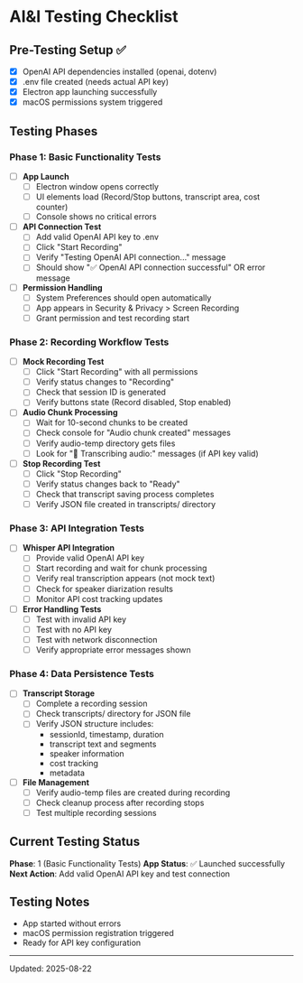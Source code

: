 # AI&I Testing Checklist

## Pre-Testing Setup ✅
- [x] OpenAI API dependencies installed (openai, dotenv)
- [x] .env file created (needs actual API key)
- [x] Electron app launching successfully
- [x] macOS permissions system triggered

## Testing Phases

### Phase 1: Basic Functionality Tests
- [ ] **App Launch**
  - [ ] Electron window opens correctly
  - [ ] UI elements load (Record/Stop buttons, transcript area, cost counter)
  - [ ] Console shows no critical errors

- [ ] **API Connection Test**
  - [ ] Add valid OpenAI API key to .env
  - [ ] Click "Start Recording"
  - [ ] Verify "Testing OpenAI API connection..." message
  - [ ] Should show "✅ OpenAI API connection successful" OR error message

- [ ] **Permission Handling**
  - [ ] System Preferences should open automatically
  - [ ] App appears in Security & Privacy > Screen Recording
  - [ ] Grant permission and test recording start

### Phase 2: Recording Workflow Tests
- [ ] **Mock Recording Test**
  - [ ] Click "Start Recording" with all permissions
  - [ ] Verify status changes to "Recording"
  - [ ] Check that session ID is generated
  - [ ] Verify buttons state (Record disabled, Stop enabled)

- [ ] **Audio Chunk Processing**
  - [ ] Wait for 10-second chunks to be created
  - [ ] Check console for "Audio chunk created" messages
  - [ ] Verify audio-temp directory gets files
  - [ ] Look for "🎵 Transcribing audio:" messages (if API key valid)

- [ ] **Stop Recording Test**
  - [ ] Click "Stop Recording"
  - [ ] Verify status changes back to "Ready"
  - [ ] Check that transcript saving process completes
  - [ ] Verify JSON file created in transcripts/ directory

### Phase 3: API Integration Tests
- [ ] **Whisper API Integration**
  - [ ] Provide valid OpenAI API key
  - [ ] Start recording and wait for chunk processing
  - [ ] Verify real transcription appears (not mock text)
  - [ ] Check for speaker diarization results
  - [ ] Monitor API cost tracking updates

- [ ] **Error Handling Tests**
  - [ ] Test with invalid API key
  - [ ] Test with no API key
  - [ ] Test with network disconnection
  - [ ] Verify appropriate error messages shown

### Phase 4: Data Persistence Tests
- [ ] **Transcript Storage**
  - [ ] Complete a recording session
  - [ ] Check transcripts/ directory for JSON file
  - [ ] Verify JSON structure includes:
    - sessionId, timestamp, duration
    - transcript text and segments
    - speaker information
    - cost tracking
    - metadata

- [ ] **File Management**
  - [ ] Verify audio-temp files are created during recording
  - [ ] Check cleanup process after recording stops
  - [ ] Test multiple recording sessions

## Current Testing Status
**Phase**: 1 (Basic Functionality Tests)
**App Status**: ✅ Launched successfully
**Next Action**: Add valid OpenAI API key and test connection

## Testing Notes
- App started without errors
- macOS permission registration triggered
- Ready for API key configuration

---
Updated: 2025-08-22